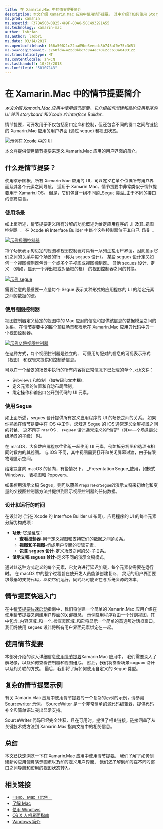 ```yaml
---
title: 在 Xamarin.Mac 中的情节提要简介
description: 本文介绍 Xamarin.Mac 应用中使用情节提要。 其中介绍了如何使用 Storyboard 和 Xcode 的 Interface Builder 创建和维护应用 UI。
ms.prod: xamarin
ms.assetid: F37BA503-0B25-489F-80A8-58C493291A55
ms.technology: xamarin-mac
author: lobrien
ms.author: laobri
ms.date: 03/14/2017
ms.openlocfilehash: 166a50021c22aa09be3eecdb8b745a70e75c3d51
ms.sourcegitcommit: e268fd44422d0bbc7c944a678e2cc633a0493122
ms.translationtype: MT
ms.contentlocale: zh-CN
ms.lasthandoff: 10/25/2018
ms.locfileid: "50107243"
---
```

# <a name="introduction-to-storyboards-in-xamarinmac"></a>在 Xamarin.Mac 中的情节提要简介

_本文介绍 Xamarin.Mac 应用中使用情节提要。它介绍如何创建和维护应用程序的 UI 使用 storyboard 和 Xcode 的 Interface Builder。_

情节提要，可开发用于不仅包括窗口定义和控制，但还包含不同的窗口之间的链接的 Xamarin.Mac 应用的用户界面 (通过 segue) 和视图状态。

[![](images/intro01.png "示例在 Xcode 中的 UI")](images/intro01.png#lightbox)

本文将提供使用情节提要来定义 Xamarin.Mac 应用的用户界面的简介。

<a name="What-are-Storyboards" />

## <a name="what-are-storyboards"></a>什么是情节提要？

使用演示图板，所有 Xamarin.Mac 应用的 UI，可以定义在单个位置所有用户界面及其各个元素之间导航。 适用于 Xamarin.Mac，情节提要中非常类似于情节提要用于 Xamarin.iOS。 但是，它们包含一组不同的_Segue 类型_由于不同的接口的惯用语言。

<a name="Working-with-Scenes" />

### <a name="working-with-scenes"></a>使用场景

如上面所述，情节提要定义所有分解的功能概述为给定应用程序的 UI 及其_视图控制器_。 在 Xcode 的 Interface Builder 中每个这些控制器位于其自己_场景_。

[![](images/intro02.png "示例视图控制器")](images/intro02.png#lightbox)

每个场景表示的给定的视图和视图控制器对具有一系列连接用户界面，因此显示它们之间的关系中每个场景的行 （称为 segues 设计）。 某些 segues 设计定义如何一个视图控制器包含一个或多个子视图或视图控制器。 其他 segues 设计，定义 （例如，显示一个弹出框或对话框的框） 的视图控制器之间的转换。 

[![](images/intro03.png "示例 segue")](images/intro03.png#lightbox)

需要注意的最重要一点是每个 Segue 表示某种形式的应用程序的 UI 的给定元素之间的数据的流。

<a name="Working-with-View-Controllers" />

### <a name="working-with-view-controllers"></a>使用视图控制器

视图控制器定义给定的视图中的 Mac 应用的信息和提供该信息的数据模型之间的关系。 在情节提要中的每个顶级场景都表示在 Xamarin.Mac 应用的代码中的一个视图控制器。

[![](images/intro04.png "示例又将视图控制器")](images/intro04.png#lightbox)

在这种方式，每个视图控制器是独立的、 可重用的配对的信息的可视表示形式 （视图） 和逻辑来提供和控制该信息。

可以在一个给定的场景中执行的所有内容将正常情况下已处理的单个`.xib`文件： 

 - Subviews 和控制 （如按钮和文本框）。
 - 定义元素的位置和自动布局限制。
 - 绑定操作和输出口公开到代码的 UI 元素。

<a name="Working-with-Segues" />

### <a name="working-with-segues"></a>使用 Segue

如上面所述，segues 设计提供所有定义应用程序的 UI 的场景之间的关系。 如果你熟悉在情节提要中在 iOS 中工作，您知道 Segue 的 iOS 通常定义全屏视图之间的转换。 这不同于 macOS、 segues 设计通常定义的"包容"（其中一个场景是父级场景的子级） 时。

在 macOS，大多数应用程序往往组一起使用 UI 元素，例如拆分视图和选项卡相同时段内的其视图。 与 iOS 不同，其中视图需要打开和关闭屏幕过渡，由于有限物理显示空间。

给定包含向 macOS 的倾向，有些情况下， _Presentation Segue_使用，如模式 Windows、 表视图和 Popovers。

如果使用演示文稿 Segue，则可以覆盖`PrepareForSegue`的演示文稿来初始化和变量的父视图控制器方法并提供到显示视图控制器的任何数据。

<a name="Design-and-Run-Times" />

### <a name="design-and-run-times"></a>设计和运行的时间

在设计时 (当在 Xcode 的 Interface Builder ui 布局)，应用程序的 UI 的每个元素分解为构成项：

- **场景**-它是组成：
    - **查看控制器**-用于定义视图和支持它们的数据之间的关系。
    - **视图和子视图**-组成用户界面的实际元素。
    - **包含 segues 设计**-定义场景之间的父-子关系。
- **演示文稿 segues 设计**-定义不同的演示文稿模式。 

通过以这种方式定义的每个元素，它允许进行延迟加载，每个元素仅需要在运行时。 在 macOS 中的整个过程旨在使开发人员能够创建复杂、 灵活的用户界面要求最低的支持代码，以使它们运行，同时尽可能正在与系统资源的效率。

<a name="Storyboard-Quick-Start" />

## <a name="storyboard-quick-start"></a>情节提要快速入门

在中[情节提要快速启动](~/mac/platform/storyboards/quickstart.md)指南中，我们将创建一个简单的 Xamarin.Mac 应用介绍在使用情节提要来创建用户界面的关键概念。 示例应用程序将由一个分割视图，其中包含_内容区域_和一个_检查器区域_和它将显示一个简单的首选项对话框窗口。 我们将使用 segues 设计将所有用户界面元素绑定在一起。

<a name="Working-with-Storyboards" />

## <a name="working-with-storyboards"></a>使用情节提要

本部分介绍的深入详细信息[使用情节提要](~/mac/platform/storyboards/indepth.md)Xamarin.Mac 应用中。 我们需要深入了解场景，以及如何查看控制器和视图组成。 然后，我们将查看场景 segues 设计以及相关联的方式。 最后，我们将了解如何使用自定义的 Segue 类型。 

<a name="Complex-Storyboard-Example" />

## <a name="complex-storyboard-example"></a>复杂的情节提要示例

有关 Xamarin.Mac 应用中使用情节提要的一个复杂的示例的示例，请参阅[Sourcewriter 示例](https://developer.xamarin.com/samples/mac/SourceWriter/)。 SourceWriter 是一个非常简单的源代码编辑器，提供代码补全和简单语法突出显示支持。

SourceWriter 代码已经完全注释，且在可用时，提供了相关链接，链接涵盖了从关键技术或方法到 Xamarin.Mac 指南文档中的相关信息。

<a name="Summary" />

## <a name="summary"></a>总结

本文已快速浏览一下在 Xamarin.Mac 应用中使用情节提要。 我们了解了如何创建新的应用使用演示图板以及如何定义用户界面。 我们还了解到如何在不同的窗口之间导航和使用的视图状态转入。


## <a name="related-links"></a>相关链接

- [Hello，Mac（示例）](https://developer.xamarin.com/samples/mac/Hello_Mac/)
- [了解 Mac](~/mac/get-started/hello-mac.md)
- [使用 Windows](~/mac/user-interface/window.md)
- [OS X 人机界面指南](https://developer.apple.com/library/mac/documentation/UserExperience/Conceptual/OSXHIGuidelines/)
- [Windows 简介](https://developer.apple.com/library/mac/documentation/Cocoa/Conceptual/WinPanel/Introduction.html#//apple_ref/doc/uid/10000031-SW1)
